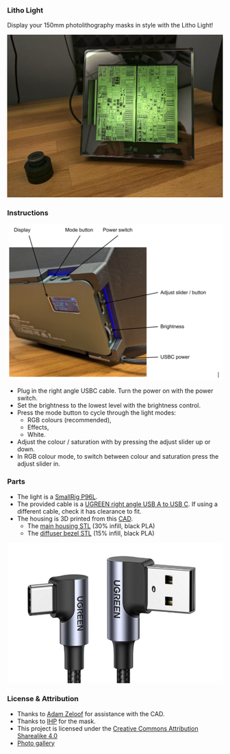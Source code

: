 ### Litho Light

Display your 150mm photolithography masks in style with the Litho Light!

![Litho Light](images/litho_light.png)

### Instructions

![drawing](images/controls.png)

* Plug in the right angle USBC cable. Turn the power on with the power switch.
* Set the brightness to the lowest level with the brightness control.
* Press the mode button to cycle through the light modes:
    * RGB colours (recommended),
    * Effects,
    * White.
* Adjust the colour / saturation with by pressing the adjust slider up or down.
* In RGB colour mode, to switch between colour and saturation press the adjust slider in.

### Parts

* The light is a [SmallRig P96L](https://www.smallrig.com/global/SmallRig-Vibe-P96L-RGB-Video-Light-3489B.html). 
* The provided cable is a [UGREEN right angle USB A to USB C](https://www.amazon.es/gp/product/B07PDKKS88/ref=ppx_yo_dt_b_asin_title_o00_s00?ie=UTF8&th=1). If using a different cable, check it has clearance to fit.
* The housing is 3D printed from this [CAD](https://cad.onshape.com/documents/ff92790bfef612a72b209e99/w/bc7fef391c16d03a85d640ae/e/9dec6515afcd61895a9b9336?renderMode=0&uiState=669f760565e493510a9beafd).
    * The [main housing STL](stl/housing.stl) (30% infill, black PLA)
    * The [diffuser bezel STL](stl/bezel.stl) (15% infill, black PLA)

![usb cable](images/usb.png)

### License & Attribution

* Thanks to [Adam Zeloof](https://adam.zeloof.xyz/) for assistance with the CAD.
* Thanks to [IHP](https://www.ihp-microelectronics.com/) for the mask.
* This project is licensed under the [Creative Commons Attribution Sharealike 4.0](https://creativecommons.org/licenses/by-sa/4.0/)
* [Photo gallery](https://photos.app.goo.gl/EAQCseDm1kts5c8Q8)
